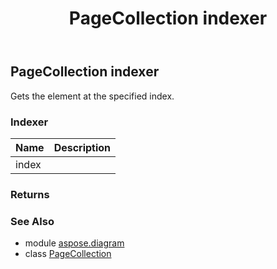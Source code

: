 ﻿---
title: PageCollection indexer
second_title: Aspose.Diagram for Python via .NET API References
description: 
type: docs
weight: 70
url: /python-net/aspose.diagram/pagecollection/__getitem__/
is_root: false
---

## PageCollection indexer


Gets the element at the specified index.
### Indexer
| Name | Description |
| :- | :- |
| index |  |


### Returns 




### See Also
* module [aspose.diagram](../../)
* class [PageCollection](/diagram/python-net/aspose.diagram/pagecollection)
